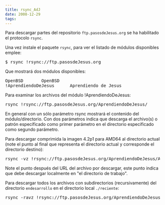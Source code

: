 ```yaml
---
title: rsync_AdJ
date: 2008-12-29
tags:
---
```

Para descargar partes del repositorio ```ftp.pasosdeJesus.org``` se ha habilitado el protocolo ```rsync```.

Una vez instale el paquete ```rsync```, para ver el listado de módulos disponibles emplee:
<pre>
$ rsync !rsync://ftp.pasosdeJesus.org
</pre>
Que mostrará dos módulos disponibles:
<pre>
OpenBSD       OpenBSD
!AprendiendoDeJesus      Aprendiendo de Jesus
</pre>

Para examinar los archivos del módulo !AprendiendoDeJesus:
<pre>
rsync !rsync://ftp.pasosdeJesus.org/AprendiendoDeJesus/  
</pre>

En general con un sólo parámetro rsync mostrará el contenido del módulo/directorio.  Con dos parámetros indica que descarga el archivo(s) o patrón específicado como primer parámetro en el directorio especificado como segundo parámetro.

Para descargar comprimida la imagen 4.2p1 para AMD64 al directorio actual (note el punto al final que representa el directorio actual y corresponde el directorio destino):
<pre>
rsync -vz !rsync://ftp.pasosdeJesus.org/AprendiendoDeJesus/AprendiendoDeJesus4.2p1-amd64 .
</pre>
Note el punto después del URL del archivo por descargar, este punto indica que debe descargar localmente en "el directorio de trabajo".

Para descargar todos los archivos con subdirectorios (recursivamente) del directorio ```endesarrollo``` en el directorio local ```./reciente```:
<pre>
rsync -ravz !rsync://ftp.pasosdeJesus.org/AprendiendoDeJesus/endesarrollo/* reciente
</pre>
